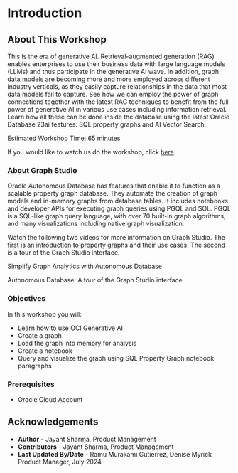 # Introduction

## About This Workshop

<!---This workshop introduces key data modeling and analysis concepts using the interactive Graph Studio for working with graphs in an Autonomous Database, and the Generative AI service in OCI. It shows you how to use graph queries to enhance machine learning, vector search, RAG and LLMs for information retrieval. We will be looking at movie data, and identifying the right movie to recommend to our customers.--->
This is the era of generative AI. Retrieval-augmented generation (RAG) enables enterprises to use their business data with large language models (LLMs) and thus participate in the generative AI wave. In addition, graph data models are becoming more and more employed across different industry verticals, as they easily capture relationships in the data that most data models fail to capture. See how we can employ the power of graph connections together with the latest RAG techniques to benefit from the full power of generative AI in various use cases including information retrieval. Learn how all these can be done inside the database using the latest Oracle Database 23ai features: SQL property graphs and AI Vector Search.

Estimated Workshop Time: 65 minutes

<if type="odbw">If you would like to watch us do the workshop, click [here](https://youtu.be/Ymk9TE9Q2K4).</if>

### About Graph Studio

Oracle Autonomous Database has features that enable it to function as a scalable property graph database. They automate the creation of graph models and in-memory graphs from database tables. It includes notebooks and developer APIs for executing graph queries using PGQL and SQL. PGQL is a SQL-like graph query language, with over 70 built-in graph algorithms, and many visualizations including native graph visualization.

Watch the following two videos for more information on Graph Studio. The first is an introduction to property graphs and their use cases. The second is a tour of the Graph Studio interface.

Simplify Graph Analytics with Autonomous Database

[](youtube:eCd-969hrak)

Autonomous Database: A tour of the Graph Studio interface

[](youtube:S6Q-IJcBkU0)

### Objectives

In this workshop you will:

* Learn how to use OCI Generative AI
* Create a graph
* Load the graph into memory for analysis
* Create a notebook
* Query and visualize the graph using SQL Property Graph notebook paragraphs

### Prerequisites

* Oracle Cloud Account
<!---
* A database user with the correct roles and privileges for working with **Graph Studio**. That is, successful completion of Lab 1 of the [Get Started with Graph Studio workshop](https://oracle-livelabs.github.io/adb/shared/adb-graph/workshops/freetier/index.html?lab=lab-1-create-graph-user)
--->

## Acknowledgements
* **Author** - Jayant Sharma, Product Management
* **Contributors** -  Jayant Sharma, Product Management
* **Last Updated By/Date** - Ramu Murakami Gutierrez, Denise Myrick Product Manager, July 2024
